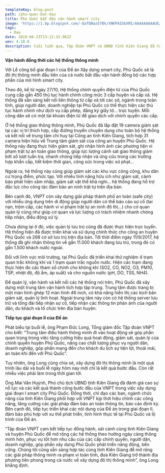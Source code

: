 ```yaml
---
templateKey: blog-post
path: /phu-quoc-bat-dau
title: Phú Quốc bắt đầu vận hành smart city
image: 'https://1.bp.blogspot.com/-QaTQNazEfBk/XNKPAIbbXMI/AAAAAAAAAUE/vNj3ZmrzjlMuqG_z565kcjke9UCsLdu1QCEwYBhgL/s1600/vsc-4.jpg' 
tags:
  - Dao
date: 2019-06-23T13:12:33.962Z
uev: 4.18.8
description: Cuối tuần qua, Tập đoàn VNPT và UBND tỉnh Kiên Giang đã tổ chức Lễ công bố giai đoạn I của Đề án Xây dựng Thành phố thông minh Phú Quốc (smart city Phú Quốc).
---
```


**Vận hành đồng thời các hệ thống thông minh**

Với Lễ công bố giai đoạn I của Đề án Xây dựng smart city, Phú Quốc sẽ là đô thị thông minh đầu tiên của cả nước bắt đầu vận hành đồng bộ các hợp phần của mô hình smart city.

Theo đó, kể từ ngày 27/10, Hệ thống chính quyền điện tử của Phú Quốc cung cấp gần 450 thủ tục hành chính công mức 3 cấp huyện và cấp xã. Hệ thống đã sẵn sàng kết nối liên thông từ cấp xã tới các sở, ngành trong toàn tỉnh, giúp người dân, doanh nghiệp tại Phú Quốc có thể thực hiện các thủ tục hành chính như dịch vụ cấp phép, đăng ký giấy tờ… trực tuyến. Mỗi công dân sẽ có một tài khoản điện tử để giao dịch với chính quyền các cấp.

Ở hệ thống giao thông thông minh, Phú Quốc đã lắp đặt 19 camera giám sát tại các vị trí thích hợp, cấp đường truyền chuyên dụng cho toàn bộ hệ thống và kết nối về trung tâm chỉ huy tại Công an tỉnh Kiên Giang, tích hợp 31 camera hiện hữu về Trung tâm giám sát của công an huyện Phú Quốc. Hệ thống này đang thực hiện giám sát, ghi nhận hình ảnh các phương tiện vi phạm trật tự an toàn giao thông, giúp lực lượng cảnh sát giao thông giảm bớt số lượt tuần tra, nhanh chóng tiếp nhận và ứng cứu trong các trường hợp khẩn cấp, tiết kiệm thời gian, công sức trong việc xử phạt…

Ngoài ra, hệ thống này cũng giúp giám sát các khu vực công cộng, khu dân cư trọng điểm, phức tạp. Với nhiều tính năng hữu ích như giám sát, cảnh báo phát hiện xâm nhập, giám sát vật thể khả nghi… hệ thống đang hỗ trợ đắc lực cho công tác đảm bảo an ninh trật tự trên địa bàn.

Bên cạnh đó, VNPT còn xây dựng giải pháp thành phố an toàn (safe city) với nhiều ứng dụng trên di động giúp người dân có thể báo cáo sự cố (tai nạn, trộm cắp, các hành vi vi phạm trật tự an ninh đô thị…) cho cơ quan quản lý cũng như giúp cơ quan và lực lượng có trách nhiệm nhanh chóng tiếp nhận, điều động xử lý.

Chưa dừng lại ở đó, việc quản lý lưu trú cũng đã được thực hiện trực tuyến. Hệ thống hiện đã được triển khai và sử dụng chính thức cho công an huyện Phú Quốc và 268 cơ sở lưu trú trên địa bàn. Tới thời điểm ngày 11/9/2017, hệ thống đã ghi nhận thông tin về gần 11.000 khách đang lưu trú, trong đó có gần 1.500 khách nước ngoài.

Đối với lĩnh vực môi trường, tại Phú Quốc đã triển khai thử nghiệm 4 trạm quan trắc không khí và 1 trạm quan trắc nguồn nước. Hiện các trạm đang thực hiện đo các tham số chính cho không khí (SO2, CO, NO2, O3, PM10, TSP, nhiệt độ, độ ẩm, áp suất) và cho nguồn nước (pH, DO, TSS, NH4).

Để quản lý, vận hành và kết nối các hệ thống nói trên, Phú Quốc đã xây dựng một trung tâm vận hành tích hợp tập trung. Trung tâm được trang bị một màn hình ghép 12 màn hình 46 inch, có khả năng hiển thị các kịch bản giám sát, quản lý linh hoạt. Ngoài trung tâm này còn có hệ thống server lưu trữ và tổng đài tiếp nhận sự cố, tiếp nhận các thông tin phản ánh của người dân, du khách và tổ chức trên địa bàn huyện.

**Tiếp tục giai đoạn II của Đề án**

Phát biểu tại buổi lễ, ông Phạm Đức Long, Tổng giám đốc Tập đoàn VNPT cho biết: “Trung tâm điều hành thông minh đi vào hoạt động sẽ góp phần quan trọng trong việc tăng cường hiệu quả hoạt động, giám sát, quản lý của chính quyền huyện Phú Quốc, nâng cao chất lượng phục vụ người dân, doanh nghiệp, góp phần mang đến cho khách du lịch sự tiện lợi, thoải mái, an toàn khi đến với Phú Quốc”.

Tuy nhiên, ông Long cũng chia sẻ, xây dựng đô thị thông minh là một quá trình lâu dài và buổi lễ ngày hôm nay mới chỉ là kết quả bước đầu. Còn rất nhiều việc phải làm trong thời gian tới.

Ông Mai Văn Huỳnh, Phó chủ tịch UBND tỉnh Kiên Giang đã đánh giá cao sự nỗ lực và các kết quả thành công bước đầu của VNPT trong việc xây dựng giai đoạn I smart city Phú Quốc. Đồng thời, chỉ đạo các ban, ngành chức năng của tỉnh Kiên Giang phối hợp với VNPT kịp thời hiệu chỉnh các công năng, tăng cường các giải pháp đảm bảo an toàn thông tin, báo cáo định kỳ. Bên cạnh đó, tiếp tục triển khai các nội dung của Đề án trong giai đoạn II, đảm bảo phù hợp với xu thế phát triển, tình hình thực tế tại Phú Quốc và lộ trình của Đề án.

“Tập đoàn VNPT cam kết tiếp tục đồng hành, sát cánh cùng tỉnh Kiên Giang và huyện Phú Quốc để mở rộng các hệ thống theo hướng ngày càng thông minh hơn, phục vụ tốt hơn nhu cầu của các cấp chính quyền, người dân, doanh nghiệp, góp phần xây dựng Phú Quốc phát triển năng động, bền vững. Chúng tôi cũng sẵn sàng hợp tác cùng tỉnh Kiên Giang để mở rộng các giải pháp thông minh ra phạm vi toàn tỉnh, đưa Kiên Giang trở thành địa phương tiên phong trong cả nước về xây dựng đô thị thông minh”, ông Long khẳng định.